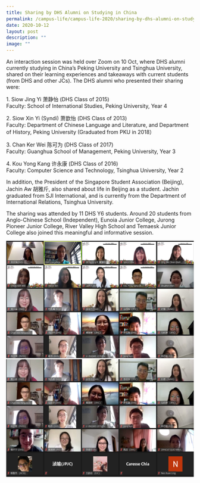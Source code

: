 ```yaml
---
title: Sharing by DHS Alumni on Studying in China
permalink: /campus-life/campus-life-2020/sharing-by-dhs-alumni-on-studying-in-china/
date: 2020-10-12
layout: post
description: ""
image: ""
---
```

An interaction session was held over Zoom on 10 Oct, where DHS alumni currently studying in China’s Peking University and Tsinghua University, shared on their learning experiences and takeaways with current students (from DHS and other JCs). The DHS alumni who presented their sharing were:

1\. Siow Jing Yi 萧静怡 (DHS Class of 2015)  
Faculty: School of International Studies, Peking University, Year 4

2\. Siow Xin Yi (Syndi) 萧歆怡 (DHS Class of 2013)  
Faculty: Department of Chinese Language and Literature, and Department of History, Peking University (Graduated from PKU in 2018）

3\. Chan Ker Wei 陈可为 (DHS Class of 2017)  
Faculty: Guanghua School of Management, Peking University, Year 3

4\. Kou Yong Kang 许永康 (DHS Class of 2016)  
Faculty: Computer Science and Technology, Tsinghua University, Year 2

In addition, the President of the Singapore Student Association (Beijing), Jachin Aw 胡雅斤, also shared about life in Beijing as a student. Jachin graduated from SJI International, and is currently from the Department of International Relations, Tsinghua University.

The sharing was attended by 11 DHS Y6 students. Around 20 students from Anglo-Chinese School (Independent), Eunoia Junior College, Jurong Pioneer Junior College, River Valley High School and Temaesk Junior College also joined this meaningful and informative session.

![](/images/ex1.jpg)
![](/images/ex2.jpg)